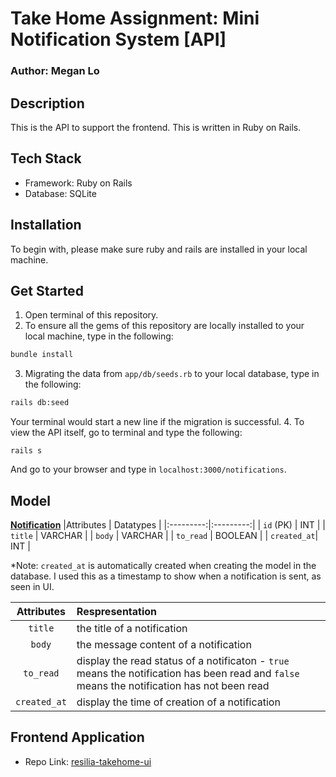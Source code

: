 # Take Home Assignment: Mini Notification System [API]
### Author: Megan Lo

## Description
This is the API to support the frontend. This is written in Ruby on Rails.

## Tech Stack
- Framework: Ruby on Rails
- Database: SQLite

## Installation
To begin with, please make sure ruby and rails are installed in your local machine.

## Get Started
1. Open terminal of this repository.
2. To ensure all the gems of this repository are locally installed to your local machine, type in the following:
```bash
bundle install
```
3. Migrating the data from `app/db/seeds.rb` to your local database, type in the following:
```bash
rails db:seed
```
Your terminal would start a new line if the migration is successful.
4. To view the API itself, go to terminal and type the following:
```
rails s
```
And go to your browser and type in `localhost:3000/notifications`.

## Model
<u><b>Notification</b></u>
|Attributes | Datatypes |
|:---------:|:---------:|
| `id` (PK)   |  INT      |
| `title`     |  VARCHAR  |
| `body`      |  VARCHAR  |
| `to_read`   |  BOOLEAN  |
| `created_at`|  INT      |

*Note: `created_at` is automatically created when creating the model in the database. I used this as a timestamp to show when a notification is sent, as seen in UI.

|Attributes | Respresentation |
|:---------:|:-----------|
| `title`    | the title of a notification |
| `body`      | the message content of a notification |
| `to_read`   | display the read status of a notificaton - `true` means the notification has been read and `false` means the notification has not been read |
| `created_at`| display the time of creation of a notification |

## Frontend Application
- Repo Link: [resilia-takehome-ui](https://github.com/mehmehmehlol/resilia-takehome-ui)

